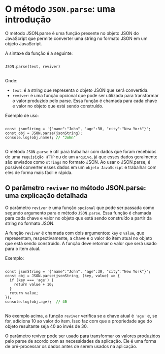 # O método `JSON.parse`: uma introdução

O método JSON.parse é uma função presente no objeto JSON do JavaScript que permite converter uma string no formato JSON em um objeto JavaScript.

A sintaxe da função é a seguinte:

<pre>
<code>
JSON.parse(text, reviver)
</code>
</pre>

Onde:

* `text`: é a string que representa o objeto JSON que será convertida.
* `reviver`: é uma função opcional que pode ser utilizada para transformar o valor produzido pelo parse. Essa função é chamada para cada chave e valor no objeto que está sendo construído.

Exemplo de uso:

<pre>
<code>
const jsonString = '{"name":"John", "age":30, "city":"New York"}';
const obj = JSON.parse(jsonString);
console.log(obj.name); <span style="color:green">// "John"</span>
</code>
</pre>

O método `JSON.parse` é útil para trabalhar com dados que foram recebidos de uma `requisição HTTP` ou de um `arquivo`, já que esses dados geralmente são enviados como `strings` no formato JSON. Ao usar o JSON.parse, é possível converter esses dados em um `objeto JavaScript` e trabalhar com eles de forma mais fácil e rápida.

## O parâmetro `reviver` no método JSON.parse: uma explicação detalhada

O parâmetro `reviver` é uma função `opcional` que pode ser passada como segundo argumento para o método `JSON.parse`. Essa função é chamada para cada chave e valor no objeto que está sendo construído a partir da string no formato JSON.

A função `reviver` é chamada com dois argumentos: `key` e `value`, que representam, respectivamente, a chave e o valor do item atual no objeto que está sendo construído. A função deve retornar o valor que será usado para o item atual.

Exemplo:

<pre>
<code>
const jsonString = '{"name":"John", "age":30, "city":"New York"}';
const obj = JSON.parse(jsonString, (key, value) => {
  if (key === 'age') {
    return value + 10;
  }
  return value;
});
console.log(obj.age);  <span style="color:green">// 40</span>
</code>
</pre>

No exemplo acima, a função `reviver` verifica se a chave atual é `'age'` e, se for, adiciona 10 ao valor do item. Isso faz com que a propriedade age do objeto resultante seja 40 ao invés de 30.

O parâmetro reviver pode ser usado para transformar os valores produzidos pelo parse de acordo com as necessidades da aplicação. Ele é uma forma de pré-processar os dados antes de serem usados na aplicação.
